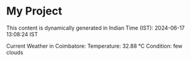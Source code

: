 # My Project

This content is dynamically generated in Indian Time (IST): 2024-06-17 13:08:24 IST


Current Weather in Coimbatore:
Temperature: 32.88 °C
Condition: few clouds

